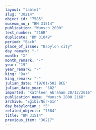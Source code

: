 ```yaml
---
layout: "tablet"
slug: "30214"
object_id: "7585"
museum_no_: "BM 31514"
publication: "Wunsch 2000"
text_number: "216B"
duplicate: "BM 31049"
period: "Each"
place_of_issue: "Babylon city"
day_remark: "-"
month: "X"
month_remark: "-"
year: "19"
year_remark: "-"
king: "Dar"
king_remark: "-"
julian_date: "19/01/502 BCE"
julian_date_year: "502"
imported: "Kathleen Abraham 20/12/2016"
publication_name: "Wunsch 2000 216B"
archive: "Egibi/Nūr-Sîn"
day_babylonian_: "5"
related_objects: "7584"
title: "BM 31514"
previous_item: "30217"
---
```

